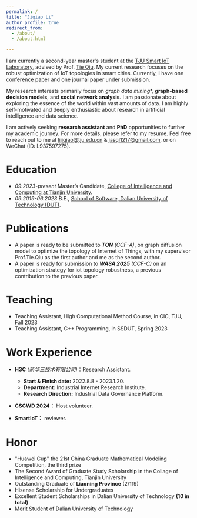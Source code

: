 ```yaml
---
permalink: /
title: "Jiqiao Li"
author_profile: true
redirect_from: 
  - /about/
  - /about.html

---
```




I am currently a second-year master's student at the [TJU Smart IoT Laboratory](https://smartiotlab.net/Home), advised by Prof.  [Tie Qiu](https://smartiotlab.net/Team). My current research focuses on the robust optimization of IoT topologies in smart cities. Currently, I have one conference paper and one journal paper under submission.

My research interests primarily focus on *graph data mining**, **graph-based decision models**, and **social network analysis**. I am passionate about exploring the essence of the world within vast amounts of data. I am highly self-motivated and deeply enthusiastic about research in artificial intelligence and data science.

I am actively seeking **research assistant** and **PhD** opportunities to further my academic journey. For more details, please refer to my resume. Feel free to reach out to me at lijiqiao@tju.edu.cn & jasql1217@gmail.com, or on WeChat (ID: L937597275).

# Education

- *09.2023-present* Master’s Candidate, [College of Intelligence and Computing at Tianjin University](http://cic.tju.edu.cn).
- *09.2019-06.2023* B.E.,  [School of Software, Dalian University of Technology (DUT)](http://ss.dlut.edu.cn).

# Publications

- A paper is ready to be submitted to ***TON** (CCF-A)*, on graph diffusion model to optimize the topology of Internet of Things, with my supervisor Prof.Tie.Qiu as the first author and me as the second author.
- A paper is ready for submission to ***WASA 2025** (CCF-C)* on an optimization strategy for iot topology robustness, a previous contribution to the previous paper.

# Teaching

- Teaching Assistant, High Computational Method Course, in CIC, TJU, Fall 2023
- Teaching Assistant, C++ Programming, in SSDUT, Spring 2023

# Work Experience

- **H3C** *(新华三技术有限公司)*：Research Assistant.
  * **Start & Finish date:** 2022.8.8 - 2023.1.20.
  * **Department:** Industrial Internet Research Institute.
  * **Research Direction:** Industrial Data Governance Platform.

- **CSCWD 2024：** Host volunteer.
- **SmartIoT：** reviewer.

# Honor

- "Huawei Cup" the 21st China Graduate Mathematical Modeling Competition, the third prize
- The Second Award of Graduate Study Scholarship in the Collage of Intelligence and Computing, Tianjin University
- Outstanding Graduate of **Liaoning Province** (2/119)
- Hisense Scholarship for Undergraduates
- Excellent Student Scholarships in Dalian University of Technology **(10 in total)**
- Merit Student of Dalian University of Technology
